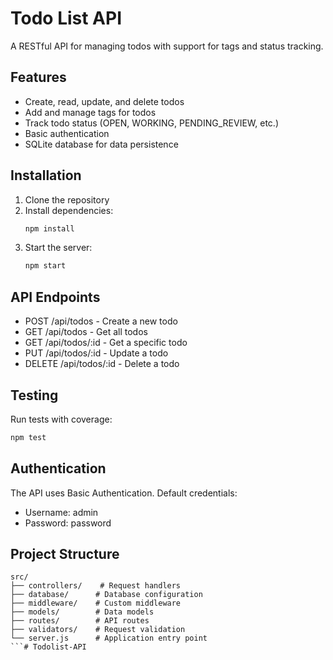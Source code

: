# Todo List API

A RESTful API for managing todos with support for tags and status tracking.

## Features

- Create, read, update, and delete todos
- Add and manage tags for todos
- Track todo status (OPEN, WORKING, PENDING_REVIEW, etc.)
- Basic authentication
- SQLite database for data persistence

## Installation

1. Clone the repository
2. Install dependencies:
   ```bash
   npm install
   ```
3. Start the server:
   ```bash
   npm start
   ```

## API Endpoints

- POST /api/todos - Create a new todo
- GET /api/todos - Get all todos
- GET /api/todos/:id - Get a specific todo
- PUT /api/todos/:id - Update a todo
- DELETE /api/todos/:id - Delete a todo

## Testing

Run tests with coverage:
```bash
npm test
```

## Authentication

The API uses Basic Authentication. Default credentials:
- Username: admin
- Password: password

## Project Structure

```
src/
├── controllers/    # Request handlers
├── database/      # Database configuration
├── middleware/    # Custom middleware
├── models/        # Data models
├── routes/        # API routes
├── validators/    # Request validation
└── server.js      # Application entry point
```#   T o d o l i s t - A P I  
 